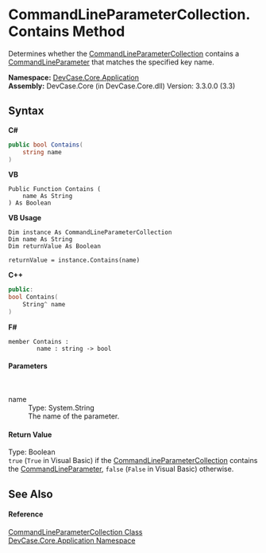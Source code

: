 # CommandLineParameterCollection.Contains Method 
 

Determines whether the <a href="T_DevCase_Core_Application_CommandLineParameterCollection">CommandLineParameterCollection</a> contains a <a href="T_DevCase_Core_Application_CommandLineParameter">CommandLineParameter</a> that matches the specified key name.

**Namespace:**&nbsp;<a href="N_DevCase_Core_Application">DevCase.Core.Application</a><br />**Assembly:**&nbsp;DevCase.Core (in DevCase.Core.dll) Version: 3.3.0.0 (3.3)

## Syntax

**C#**<br />
``` C#
public bool Contains(
	string name
)
```

**VB**<br />
``` VB
Public Function Contains ( 
	name As String
) As Boolean
```

**VB Usage**<br />
``` VB Usage
Dim instance As CommandLineParameterCollection
Dim name As String
Dim returnValue As Boolean

returnValue = instance.Contains(name)
```

**C++**<br />
``` C++
public:
bool Contains(
	String^ name
)
```

**F#**<br />
``` F#
member Contains : 
        name : string -> bool 

```


#### Parameters
&nbsp;<dl><dt>name</dt><dd>Type: System.String<br />The name of the parameter.</dd></dl>

#### Return Value
Type: Boolean<br />`true` (`True` in Visual Basic) if the <a href="T_DevCase_Core_Application_CommandLineParameterCollection">CommandLineParameterCollection</a> contains the <a href="T_DevCase_Core_Application_CommandLineParameter">CommandLineParameter</a>, `false` (`False` in Visual Basic) otherwise.

## See Also


#### Reference
<a href="T_DevCase_Core_Application_CommandLineParameterCollection">CommandLineParameterCollection Class</a><br /><a href="N_DevCase_Core_Application">DevCase.Core.Application Namespace</a><br />